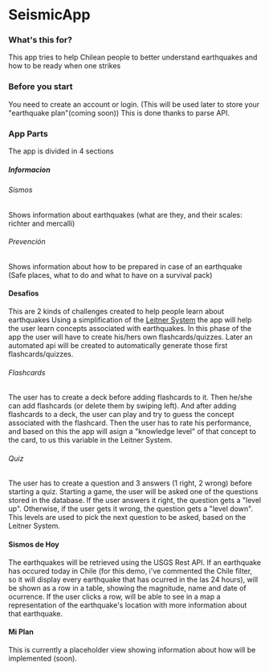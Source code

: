 # SeismicApp

### What's this for?

This app tries to help Chilean people to better understand earthquakes and how to be ready when one strikes

### Before you start

You need to create an account or login. (This will be used later to store your "earthquake plan"(coming soon))
This is done thanks to parse API.

### App Parts

The app is divided in 4 sections

##### Informacion

###### Sismos

Shows information about earthquakes (what are they, and their scales: richter and mercalli)

###### Prevención

Shows information about how to be prepared in case of an earthquake (Safe places, what to do and what to have on a survival pack)

#### Desafíos

This are 2 kinds of challenges created to help people learn about earthquakes
Using a simplification of the [Leitner System](https://en.wikipedia.org/wiki/Leitner_system) the app will help the user learn concepts associated with earthquakes.
In this phase of the app the user will have to create his/hers own flashcards/quizzes. Later an automated api will be created to automatically generate those first flashcards/quizzes.

###### Flashcards

The user has to create a deck before adding flashcards to it.
Then he/she can add flashcards (or delete them by swiping left).
And after adding flashcards to a deck, the user can play and try to guess the concept associated with the flashcard.
Then the user has to rate his performance, and based on this the app will asign a "knowledge level" of that concept to the card, to us this variable in the Leitner System.

###### Quiz

The user has to create a question and 3 answers (1 right, 2 wrong) before starting a quiz.
Starting a game, the user will be asked one of the questions stored in the database.
If the user answers it right, the question gets a "level up". Otherwise, if the user gets it wrong, the question gets a "level down".
This levels are used to pick the next question to be asked, based on the Leitner System.

#### Sismos de Hoy

The earthquakes will be retrieved using the USGS Rest API.
If an earthquake has occured today in Chile (for this demo, i've commented the Chile filter, so it will display every earthquake that has ocurred in the las 24 hours), will be shown as a row in a table, showing the magnitude, name and date of ocurrence.
If the user clicks a row, will be able to see in a map a representation of the earthquake's location with more information about that earthquake.

#### Mi Plan

This is currently a placeholder view showing information about how will be implemented (soon).
